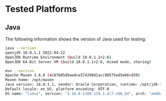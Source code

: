 # Tested Platforms

## Java

The following information shows the version of Java used for testing:

```bash
java --version
openjdk 18.0.1.1 2022-04-22
OpenJDK Runtime Environment (build 18.0.1.1+2-6)
OpenJDK 64-Bit Server VM (build 18.0.1.1+2-6, mixed mode, sharing)

mvn --version
Apache Maven 3.8.8 (4c87b05d9aedce574290d1acc98575ed5eb6cd39)
Maven home: /opt/maven
Java version: 18.0.1.1, vendor: Oracle Corporation, runtime: /opt/jdk-18.0.1.1
Default locale: en_US, platform encoding: UTF-8
OS name: "linux", version: "3.10.0-1160.119.1.el7.x86_64", arch: "amd64", family: "unix"


